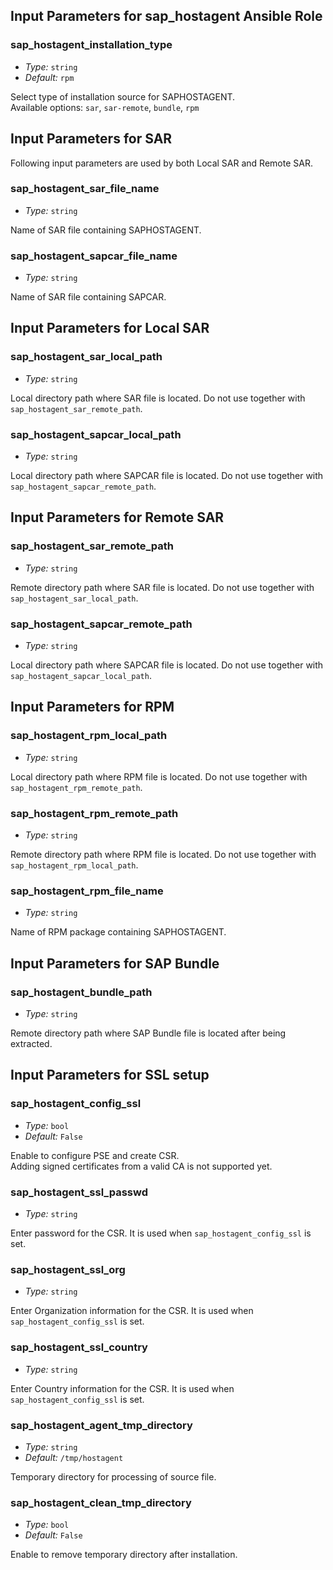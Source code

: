 ## Input Parameters for sap_hostagent Ansible Role
<!-- BEGIN Role Input Parameters -->

### sap_hostagent_installation_type

- _Type:_ `string`
- _Default:_ `rpm`

Select type of installation source for SAPHOSTAGENT.</br>
Available options: `sar`, `sar-remote`, `bundle`, `rpm`


## Input Parameters for SAR
Following input parameters are used by both Local SAR and Remote SAR.

### sap_hostagent_sar_file_name

- _Type:_ `string`

Name of SAR file containing SAPHOSTAGENT.

### sap_hostagent_sapcar_file_name

- _Type:_ `string`

Name of SAR file containing SAPCAR.

## Input Parameters for Local SAR

### sap_hostagent_sar_local_path

- _Type:_ `string`

Local directory path where SAR file is located. Do not use together with `sap_hostagent_sar_remote_path`.

### sap_hostagent_sapcar_local_path

- _Type:_ `string`

Local directory path where SAPCAR file is located. Do not use together with `sap_hostagent_sapcar_remote_path`.

## Input Parameters for Remote SAR

### sap_hostagent_sar_remote_path

- _Type:_ `string`

Remote directory path where SAR file is located. Do not use together with `sap_hostagent_sar_local_path`.

### sap_hostagent_sapcar_remote_path

- _Type:_ `string`

Local directory path where SAPCAR file is located. Do not use together with `sap_hostagent_sapcar_local_path`.


## Input Parameters for RPM

### sap_hostagent_rpm_local_path

- _Type:_ `string`

Local directory path where RPM file is located. Do not use together with `sap_hostagent_rpm_remote_path`.

### sap_hostagent_rpm_remote_path

- _Type:_ `string`

Remote directory path where RPM file is located. Do not use together with `sap_hostagent_rpm_local_path`.

### sap_hostagent_rpm_file_name

- _Type:_ `string`

Name of RPM package containing SAPHOSTAGENT.


## Input Parameters for SAP Bundle

### sap_hostagent_bundle_path

- _Type:_ `string`

Remote directory path where SAP Bundle file is located after being extracted.


## Input Parameters for SSL setup

### sap_hostagent_config_ssl

- _Type:_ `bool`
- _Default:_ `False`

Enable to configure PSE and create CSR.</br>
Adding signed certificates from a valid CA is not supported yet.

### sap_hostagent_ssl_passwd

- _Type:_ `string`

Enter password for the CSR. It is used when `sap_hostagent_config_ssl` is set.

### sap_hostagent_ssl_org

- _Type:_ `string`

Enter Organization information for the CSR. It is used when `sap_hostagent_config_ssl` is set.

### sap_hostagent_ssl_country

- _Type:_ `string`

Enter Country information for the CSR. It is used when `sap_hostagent_config_ssl` is set.


### sap_hostagent_agent_tmp_directory

- _Type:_ `string`
- _Default:_ `/tmp/hostagent`

Temporary directory for processing of source file.

### sap_hostagent_clean_tmp_directory

- _Type:_ `bool`
- _Default:_ `False`

Enable to remove temporary directory after installation.

<!-- END Role Input Parameters -->